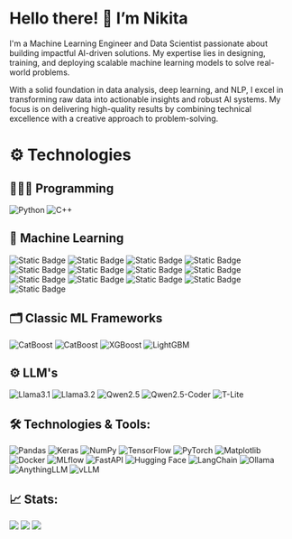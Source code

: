 # Hello there! 👋 I’m Nikita

I'm a Machine Learning Engineer and Data Scientist passionate about building impactful AI-driven solutions. My expertise lies in designing, training, and deploying scalable machine learning models to solve real-world problems.

With a solid foundation in data analysis, deep learning, and NLP, I excel in transforming raw data into actionable insights and robust AI systems. My focus is on delivering high-quality results by combining technical excellence with a creative approach to problem-solving.

# ⚙️ Technologies

## 👨🏻‍💻 Programming

![Python](https://img.shields.io/badge/python-%233776AB.svg?style=for-the-badge&logo=python&logoColor=white)
![C++](https://img.shields.io/badge/C++-%2300599C.svg?style=for-the-badge&logo=c%2B%2B&logoColor=white)

## 🤖 Machine Learning
![Static Badge](https://img.shields.io/badge/Classification-blue)
![Static Badge](https://img.shields.io/badge/Regression-blue)
![Static Badge](https://img.shields.io/badge/Regularisation-blue)
![Static Badge](https://img.shields.io/badge/Clustering-blue)
![Static Badge](https://img.shields.io/badge/Gradient_Boosting-blue)
![Static Badge](https://img.shields.io/badge/Ensemble_Methods-blue)
![Static Badge](https://img.shields.io/badge/Dimensionality_Reduction-blue)
![Static Badge](https://img.shields.io/badge/LLMs-blue)
![Static Badge](https://img.shields.io/badge/NLP-blue)
![Static Badge](https://img.shields.io/badge/Computer_Vision-blue)
![Static Badge](https://img.shields.io/badge/Object_Detection-blue)
![Static Badge](https://img.shields.io/badge/Deep_Learning-blue)
![Static Badge](https://img.shields.io/badge/Neural_Networks-blue)

## 🗂 Classic ML Frameworks

![CatBoost](https://img.shields.io/badge/scikit--learn-F7931E?style=for-the-badge&logo=catboost&logoColor=white)
![CatBoost](https://img.shields.io/badge/CatBoost-FF6F00?style=for-the-badge&logo=catboost&logoColor=white)
![XGBoost](https://img.shields.io/badge/XGBoost-EC4E23?style=for-the-badge&logo=xgboost&logoColor=white)
![LightGBM](https://img.shields.io/badge/LightGBM-00C853?style=for-the-badge&logo=lightgbm&logoColor=white)

## ⚙️ LLM's

![Llama3.1](https://img.shields.io/badge/Llama3.1-%230077B5.svg?style=for-the-badge&logo=meta&logoColor=white) 
![Llama3.2](https://img.shields.io/badge/Llama3.2-%230077B5.svg?style=for-the-badge&logo=meta&logoColor=white)
![Qwen2.5](https://img.shields.io/badge/Qwen2.5-%236D28D9.svg?style=for-the-badge&logo=qwen&logoColor=white)
![Qwen2.5-Coder](https://img.shields.io/badge/Qwen2.5--Coder-%236D28D9.svg?style=for-the-badge&logo=qwen&logoColor=white)
![T-Lite](https://img.shields.io/badge/T--Lite-%23FFDD00.svg?style=for-the-badge&logo=t&logoColor=white)  

## 🛠️ Technologies & Tools:

![Pandas](https://img.shields.io/badge/pandas-%23150458.svg?style=for-the-badge&logo=pandas&logoColor=white)
![Keras](https://img.shields.io/badge/keras-%23D00000.svg?style=for-the-badge&logo=keras&logoColor=white)
![NumPy](https://img.shields.io/badge/numpy-%23013243.svg?style=for-the-badge&logo=numpy&logoColor=white)
![TensorFlow](https://img.shields.io/badge/TensorFlow-%23FF6F00.svg?style=for-the-badge&logo=tensorflow&logoColor=white)
![PyTorch](https://img.shields.io/badge/PyTorch-%23EE4C2C.svg?style=for-the-badge&logo=pytorch&logoColor=white)
![Matplotlib](https://img.shields.io/badge/Matplotlib-%23304263.svg?style=for-the-badge&logo=Matplotlib&logoColor=white)
![Docker](https://img.shields.io/badge/Docker-%230db7ed.svg?style=for-the-badge&logo=docker&logoColor=white)
![MLflow](https://img.shields.io/badge/MLflow-%23d9ead3.svg?style=for-the-badge&logo=mlflow&logoColor=blue)
![FastAPI](https://img.shields.io/badge/FastAPI-%2300C7B7.svg?style=for-the-badge&logo=fastapi&logoColor=white)
![Hugging Face](https://img.shields.io/badge/HuggingFace-%23FF6F00.svg?style=for-the-badge&logo=huggingface&logoColor=white)
![LangChain](https://img.shields.io/badge/LangChain-%23009688.svg?style=for-the-badge&logo=langchain&logoColor=white)
![Ollama](https://img.shields.io/badge/Ollama-FFFAFA.svg?style=for-the-badge&logo=ollama&logoColor=black)
![AnythingLLM](https://img.shields.io/badge/AnythingLLM-%234A90E2.svg?style=for-the-badge&logo=anything&logoColor=white)
![vLLM](https://img.shields.io/badge/vLLM-%23FF4500.svg?style=for-the-badge&logo=vllm&logoColor=white)

## 📈 Stats:
![](https://github-profile-summary-cards.vercel.app/api/cards/most-commit-language?username=Nikindrik&theme=tokyonight)
![](https://github-profile-summary-cards.vercel.app/api/cards/repos-per-language?username=Nikindrik&theme=tokyonight)
![](https://github-profile-summary-cards.vercel.app/api/cards/profile-details?username=Nikindrik&theme=tokyonight)
